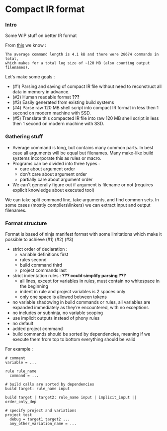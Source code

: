 # Compact IR format

### Intro

Some WIP stuff on better IR format

From [this](https://github.com/martine/ninja/blob/master/src/build_log_perftest.cc#L42-L61) we know :

	The average command length is 4.1 kB and there were 28674 commands in total,
	which makes for a total log size of ~120 MB (also counting output filenames).

Let's make some goals :

* (#1) Parsing and saving of compact IR file without need to reconstruct all data in memory in advance.
* (#2) Human readable format **???**
* (#3) Easily generated from existing build systems
* (#4) Parse raw 120 MB shell script into compact IR format in less then 1 second on modern machine with SSD.
* (#5) Translate this compacted IR file into raw 120 MB shell script in less then 1 second on modern machine with SSD.

### Gathering stuff

* Average command is long, but contains many common parts. In best case all arguments will be equal but filenames.
Many make-like build systems incorporate this as rules or macro.
* Programs can be divided into three types :
	* care about argument order
	* don't care about argument order
	* partially care about argument order
* We can't generally figure out if argument is filename or not (requires explicit knowledge about executed tool)

We can take split command line, take arguments, and find common sets. 
In some cases (mostly compilers\linkers) we can extract input and output filenames.

### Format structure

Format is based of ninja manifest format with some limitations which make it possible to achieve (#1) (#2) (#3)

* strict order of declaration :
	* variable definitions first
	* rules second
	* build command third
	* project commands last
* strict indentation rules : **??? could simplify parsing ???**
	* all lines, except for variables in rules, must contain no whitespace in the beginning
	* indent in rule and project variables is 2 spaces only
	* only one space is allowed between tokens
* no variable shadowing in build commands or rules, all variables are expanded immediately as they’re encountered, with no exceptions
* no includes or subninja, no variable scoping
* use implicit outputs instead of phony rules
* no default
* added project command
* build commands should be sorted by dependencies, meaning if we execute them from top to bottom everything should be valid

For example :

	# comment
	variable = ...

	rule rule_name
	  command = ...

	# build calls are sorted by dependencies
	build target: rule_name input

	build target | target2: rule_name input | implicit_input || order_only_dep

	# specify project and variations
	project test
	  debug = target1 target2 ...
	  any_other_variation_name = ...